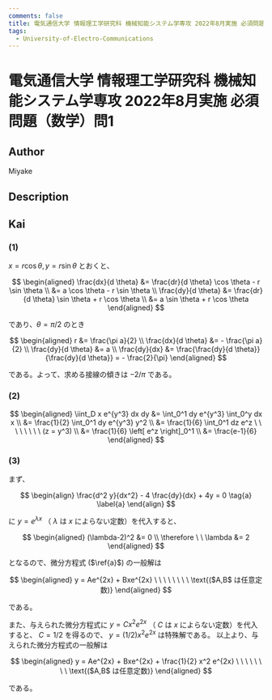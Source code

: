 ```yaml
---
comments: false
title: 電気通信大学 情報理工学研究科 機械知能システム学専攻 2022年8月実施 必須問題（数学）問1
tags:
  - University-of-Electro-Communications 
---
```

# 電気通信大学 情報理工学研究科 機械知能システム学専攻 2022年8月実施 必須問題（数学）問1

## **Author**
Miyake

## **Description**

## **Kai**
### (1)
$x = r \cos \theta, y = r \sin \theta$ とおくと、

$$
  \begin{aligned}
  \frac{dx}{d \theta}
  &= \frac{dr}{d \theta} \cos \theta - r \sin \theta
  \\
  &= a \cos \theta - r \sin \theta
  \\
  \frac{dy}{d \theta}
  &= \frac{dr}{d \theta} \sin \theta + r \cos \theta
  \\
  &= a \sin \theta + r \cos \theta
  \end{aligned}
$$

であり、$\theta = \pi/2$ のとき

$$
  \begin{aligned}
  r &= \frac{\pi a}{2}
  \\
  \frac{dx}{d \theta} &= - \frac{\pi a}{2}
  \\
  \frac{dy}{d \theta} &= a
  \\
  \frac{dy}{dx} &= \frac{\frac{dy}{d \theta}}{\frac{dy}{d \theta}} = - \frac{2}{\pi}
  \end{aligned}
$$

である。よって、求める接線の傾きは $-2/\pi$ である。

### (2)

$$
  \begin{aligned}
  \iint_D x e^{y^3} dx dy
  &= \int_0^1 dy e^{y^3} \int_0^y dx x
  \\
  &= \frac{1}{2} \int_0^1 dy e^{y^3} y^2
  \\
  &= \frac{1}{6} \int_0^1 dz e^z
  \ \ \ \ \ \ \ \ (z = y^3)
  \\
  &= \frac{1}{6} \left[ e^z \right]_0^1
  \\
  &= \frac{e-1}{6}
  \end{aligned}
$$

### (3)
まず、

$$
  \begin{align}
  \frac{d^2 y}{dx^2} - 4 \frac{dy}{dx} + 4y = 0
  \tag{a} \label{a}
  \end{align}
$$

に $y=e^{\lambda x}$ （ $\lambda$ は $x$ によらない定数）を代入すると、

$$
  \begin{aligned}
  (\lambda-2)^2 &= 0
  \\
  \therefore \ \ 
  \lambda &= 2
  \end{aligned}
$$

となるので、微分方程式 ($\ref{a}$) の一般解は

$$
  \begin{aligned}
  y = Ae^{2x} + Bxe^{2x}
  \ \ \ \ \ \ \ \ \text{($A,B$ は任意定数)}
  \end{aligned}
$$

である。

また、与えられた微分方程式に $y=C x^2 e^{2x}$ （ $C$ は $x$ によらない定数）を代入すると、
$C=1/2$ を得るので、 $y=(1/2)x^2e^{2x}$ は特殊解である。
以上より、与えられた微分方程式の一般解は

$$
  \begin{aligned}
  y = Ae^{2x} + Bxe^{2x} + \frac{1}{2} x^2 e^{2x}
  \ \ \ \ \ \ \ \ \text{($A,B$ は任意定数)}
  \end{aligned}
$$

である。